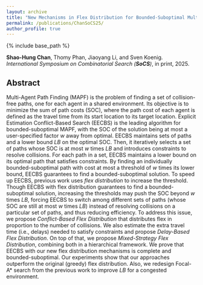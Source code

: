 ```yaml
---
layout: archive
title: "New Mechanisms in Flex Distribution for Bounded-Suboptimal Multi-Agent Path Finding"
permalink: /publications/ChanSoCS25/
author_profile: true
---
```


{% include base_path %}

**Shao-Hung Chan**, Thomy Phan, Jiaoyang Li, and Sven Koenig.  
<i>International Symposium on Combinatorial Search (**SoCS**)</i>, in print, 2025.  

## Abstract

Multi-Agent Path Finding (MAPF) is the problem of finding a set of collision-free paths, one for each agent in a shared environment. Its objective is to minimize the sum of path costs (SOC), where the path cost of each agent is defined as the travel time from its start location to its target location. Explicit Estimation Conflict-Based Search (EECBS) is the leading algorithm for bounded-suboptimal MAPF, with the SOC of the solution being at most a user-specified factor *w* away from optimal. EECBS maintains sets of paths and a lower bound $LB$ on the optimal SOC. Then, it iteratively selects a set of paths whose SOC is at most *w* times *LB* and introduces constraints to resolve collisions. For each path in a set, EECBS maintains a lower bound on its optimal path that satisfies constraints. By finding an individually bounded-suboptimal path with cost at most a threshold of *w* times its lower bound, EECBS guarantees to find a bounded-suboptimal solution. To speed up EECBS, previous work uses *flex distribution* to increase the threshold. Though EECBS with flex distribution guarantees to find a bounded-suboptimal solution, increasing the thresholds may push the SOC beyond *w* times *LB*, forcing EECBS to switch among different sets of paths (whose SOC are still at most *w* times *LB*) instead of resolving collisions on a particular set of paths, and thus reducing efficiency. To address this issue, we propose *Conflict-Based Flex Distribution* that distributes flex in proportion to the number of collisions. We also estimate the extra travel time (i.e., delays) needed to satisfy constraints and propose *Delay-Based Flex Distribution*. On top of that, we propose *Mixed-Strategy Flex Distribution*, combining both in a hierarchical framework. We prove that EECBS with our new flex distribution mechanisms is complete and bounded-suboptimal. Our experiments show that our approaches outperform the original (greedy) flex distribution. Also, we redesign Focal-A* search from the previous work to improve $LB$ for a congested environment.
